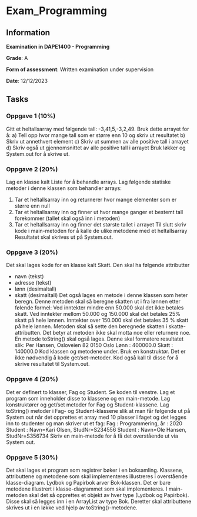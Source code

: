 # Exam_Programming

## Information

**Examination in DAPE1400 - Programming**

**Grade**: A

**Form of assessment**: Written examination under supervision

**Date**: 12/12/2023

## Tasks

### Oppgave 1 (10%)
Gitt et heltallsarray med følgende tall: -3,41,5,-3,2,49. Bruk dette arrayet for å:
a)  Tell opp hvor mange tall som er større enn 10 og skriv ut resultatet
b)  Skriv ut annethvert element
c)  Skriv ut summen av alle positive tall i arrayet
d) Skriv også ut gjennomsnittet av alle positive tall i arrayet
Bruk løkker og System.out for å skrive ut.

### Oppgave 2 (20%)
Lag en klasse kalt Liste for å behandle arrays.
Lag følgende statiske metoder i denne klassen som behandler arrays:
1)  Tar et heltallsarray inn og returnerer hvor mange elementer som er større enn null
2)  Tar et heltallsarray inn og finner ut hvor mange ganger et bestemt tall forekommer (tallet skal også  inn i metoden)
3) Tar et heltallsarray inn og finner det største tallet i arrayet
Til slutt skriv kode i main-metoden for å kalle de ulike metodene med et heltallsarray
Resultatet skal skrives ut på System.out.

### Oppgave 3 (20%)
Det skal lages kode for en klasse kalt Skatt. Den skal ha følgende attributter
- navn (tekst)
- adresse (tekst)
- lønn (desimaltall)
- skatt (desimaltall)
Det også lages en metode i denne klassen som heter beregn. Denne metoden skal så beregne skatten ut i fra lønnen etter følende formel:
Ved inntekter mindre enn 50.000 skal det ikke betales skatt.
Ved inntekter mellom 50.000 og 150.000 skal det betales 25% skatt på hele lønnen.
Inntekter over 150.000 skal det betales 35 % skatt på hele lønnen.
Metoden skal så sette den beregnede skatten i skatte-attributten. Det betyr at metoden ikke skal motta noe eller returnere noe.
En metode toString() skal også lages. Denne skal formatere resultatet slik:
Per Hansen, Osloveien 82 0150 Oslo
Lønn : 400000.0 Skatt : 140000.0
Kod klassen og metodene under. Bruk en konstruktør. Det er ikke nødvendig å kode get/set-metoder. Kod også kall til disse for å skrive resultatet til System.out.

### Oppgave 4 (20%)
Det er definert to klasser, Fag og Student. Se koden til venstre.
Lag et program som inneholder disse to klassene og en main-metode.
Lag konstruktører og get/set metoder for Fag og Student-klassene.
Lag toString() metoder i Fag- og Student-klassene slik at man får følgende ut på System.out når det opprettes et array med 10 plasser i faget og det legges inn to studenter og man skriver ut et fag:
Fag : Programmering, år : 2020
Student : Navn=Kari Olsen, StudNr=S234556
Student : Navn=Ole Hansen, StudNr=S356734
Skriv en main-metode for å få det overstående ut via System.out.

### Oppgave 5 (30%)
Det skal lages et program som registrer bøker i en boksamling. Klassene, attributtene og metodene som skal implementeres illustreres i overstående klasse-diagram. Lydbok og Papirbok arver Bok-klassen.  Det er bare metodene illustrert i klasse-diagrammet som skal implementeres.
I main-metoden skal det så opprettes et objekt av hver type (Lydbok og Papirbok). Disse skal så legges inn i en ArrayList av type Bok. Deretter skal attributtene skrives ut i en løkke ved hjelp av toString()-metodene.